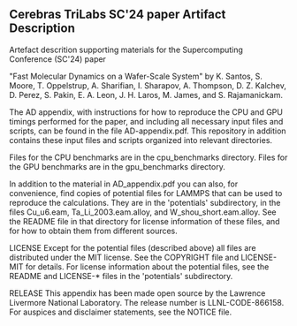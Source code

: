 Cerebras TriLabs SC'24 paper Artifact Description
---------------------------------------------------

Artefact descrition supporting materials for the Supercomputing
Conference (SC'24) paper

  "Fast Molecular Dynamics on a Wafer-Scale
   System"
by
  K. Santos, S. Moore, T. Oppelstrup, A. Sharifian, I. Sharapov,
  A. Thompson, D. Z. Kalchev, D. Perez, S. Pakin, E. A. Leon,
  J. H. Laros, M. James, and S. Rajamanickam.


The AD appendix, with instructions for how to reproduce the CPU and
GPU timings performed for the paper, and including all necessary input
files and scripts, can be found in the file AD-appendix.pdf. This
repository in addition contains these input files and scripts
organized into relevant directories.

Files for the CPU benchmarks are in the cpu_benchmarks
directory. Files for the GPU benchmarks are in the gpu_benchmarks
directory.

In addition to the material in AD_appendix.pdf you can also, for
convenience, find copies of potential files for LAMMPS that can be
used to reproduce the calculations. They are in the 'potentials'
subdirectory, in the files Cu_u6.eam, Ta_Li_2003.eam.alloy, and
W_shou_short.eam.alloy. See the README file in that directory for
license information of these files, and for how to obtain them from
different sources.

LICENSE
Except for the potential files (described above) all files are
distributed under the MIT license. See the COPYRIGHT file and
LICENSE-MIT for details. For license information about the potential
files, see the README and LICENSE-* files in the 'potentials'
subdirectory.

RELEASE
This appendix has been made open source by the Lawrence Livermore
National Laboratory. The release number is LLNL-CODE-866158. For
auspices and disclaimer statements, see the NOTICE file.
